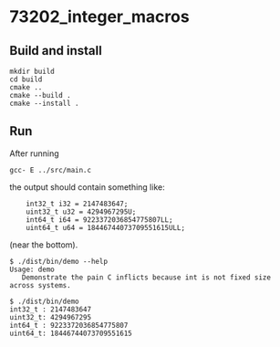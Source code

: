 # 73202_integer_macros

## Build and install

```console
mkdir build
cd build
cmake ..
cmake --build .
cmake --install .
```

## Run

After running 

```console
gcc- E ../src/main.c
```

the output should contain something like:

```console
    int32_t i32 = 2147483647;
    uint32_t u32 = 4294967295U;
    int64_t i64 = 9223372036854775807LL;
    uint64_t u64 = 18446744073709551615ULL;
```

(near the bottom).

```shell
$ ./dist/bin/demo --help
Usage: demo
   Demonstrate the pain C inflicts because int is not fixed size across systems.

$ ./dist/bin/demo
int32_t : 2147483647
uint32_t: 4294967295
int64_t : 9223372036854775807
uint64_t: 18446744073709551615
```

